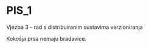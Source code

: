 PIS_1
=====

Vjezba 3 - rad s distribuiranim sustavima verzioniranja

Kokošja prsa nemaju bradavice.
